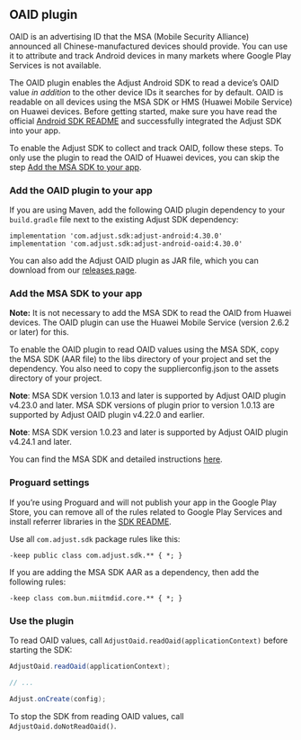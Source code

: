 ## OAID plugin

OAID is an advertising ID that the MSA (Mobile Security Alliance) announced all Chinese-manufactured devices should provide. You can use it to attribute and track Android devices in many markets where Google Play Services is not available.

The OAID plugin enables the Adjust Android SDK to read a device’s OAID value *in addition* to the other device IDs it searches for by default. OAID is readable on all devices using the MSA SDK or HMS (Huawei Mobile Service) on Huawei devices. 
Before getting started, make sure you have read the official [Android SDK README][readme] and successfully integrated the Adjust SDK into your app.

To enable the Adjust SDK to collect and track OAID, follow these steps. To only use the plugin to read the OAID of Huawei devices, you can skip the step [Add the MSA SDK to your app](#add-msa-sdk).

### Add the OAID plugin to your app

If you are using Maven, add the following OAID plugin dependency to your `build.gradle` file next to the existing Adjust SDK dependency:

```
implementation 'com.adjust.sdk:adjust-android:4.30.0'
implementation 'com.adjust.sdk:adjust-android-oaid:4.30.0'
```

You can also add the Adjust OAID plugin as JAR file, which you can download from our [releases page][releases].

### <a id="add-msa-sdk"></a>Add the MSA SDK to your app

**Note:** It is not necessary to add the MSA SDK to read the OAID from Huawei devices. The OAID plugin can use the Huawei Mobile Service (version 2.6.2 or later) for this.

To enable the OAID plugin to read OAID values using the MSA SDK, copy the MSA SDK (AAR file) to the libs directory of your project and set the dependency.  You also need to copy the supplierconfig.json to the assets directory of your project.

**Note**: MSA SDK version 1.0.13 and later is supported by Adjust OAID plugin v4.23.0 and later. MSA SDK versions of plugin prior to version 1.0.13 are supported by Adjust OAID plugin v4.22.0 and earlier.

**Note**: MSA SDK version 1.0.23 and later is supported by Adjust OAID plugin v4.24.1 and later.

You can find the MSA SDK and detailed instructions [here][msasdk].  

### Proguard settings

If you’re using Proguard and will not publish your app in the Google Play Store, you can remove all of the rules related to Google Play Services and install referrer libraries in the [SDK README][readme proguard].

Use all `com.adjust.sdk` package rules like this:

```
-keep public class com.adjust.sdk.** { *; }
```

If you are adding the MSA SDK AAR as a dependency, then add the following rules:

```
-keep class com.bun.miitmdid.core.** { *; }
```

### Use the plugin

To read OAID values, call `AdjustOaid.readOaid(applicationContext)` before starting the SDK:

```java
AdjustOaid.readOaid(applicationContext);

// ...

Adjust.onCreate(config);
```

To stop the SDK from reading OAID values, call `AdjustOaid.doNotReadOaid()`.


[readme]:    ../../../README.md
[releases]:  https://github.com/adjust/android_sdk/releases
[readme proguard]: https://github.com/adjust/android_sdk#qs-proguard
[msasdk]:  http://www.msa-alliance.cn/col.jsp?id=120
